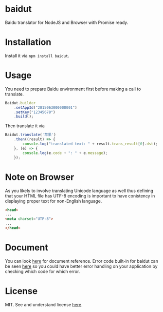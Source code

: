 # baidut
Baidu translator for NodeJS and Browser with Promise ready.

# Installation

Install it via `npm install baidut`.

# Usage

You need to prepare Baidu environment first before making a call to translate.

```javascript
Baidut.builder
    .setAppId("2015063000000001")
    .setKey("12345678")
    .build();
```

Then translate it via

```javascript
Baidut.translate('苹果')
    .then((result) => {
    	console.log("translated text: " + result.trans_result[0].dst);
    }, (e) => {
    	console.log(e.code + ": " + e.message);
    });
```

# Note on Browser

As you likely to involve translating Unicode language as well thus defining that your HTML file has UTF-8 encoding is important to have conistency in displaying proper text for non-English language.

```html
<head>
...
<meta charset="UTF-8">
...
</head>
```

# Document

You can look [here](https://haxpor.github.io/baidut/) for document reference.
Error code built-in for baidut can be seen [here](https://haxpor.github.io/baidut/Baidut.const.html#.cst.errorCode__anchor) so you could have better error handling on your application by checking which code for which error.

# License

MIT. See and understand license [here](https://github.com/haxpor/baidut/blob/master/LICENSE).
